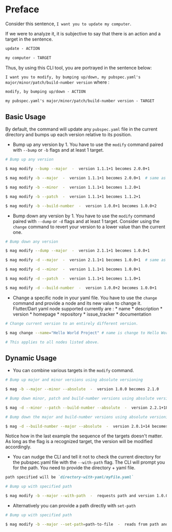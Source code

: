 # Preface

Consider this sentence, `I want you to update my computer`.

If we were to analyze it, it is subjective to say that there is an action and a target in the sentence.

``` md
update - ACTION

my computer - TARGET
```

Thus, by using this CLI tool, you are portrayed in the sentence below:

`I want you to modify, by bumping up/down, my pubspec.yaml's major/minor/patch/build-number version` where :

``` md
modify, by bumping up/down - ACTION

my pubspec.yaml's major/minor/patch/build-number version - TARGET

```

## Basic Usage

By default, the command will update any `pubspec.yaml` file in the current directory and bumps up each version relative to its position.

* Bump up any version by 1. You have to use the `modify` command paired with `--bump` or `-b` flags and at least 1 target.

```sh
# Bump up any version

$ mag modify --bump --major  -  version 1.1.1+1 becomes 2.0.0+1

$ mag modify -b --major  -  version 1.1.1+1 becomes 2.0.0+1  # same as above but relatively shorter

$ mag modify -b --minor  -  version 1.1.1+1 becomes 1.2.0+1

$ mag modify -b --patch  -  version 1.1.1+1 becomes 1.1.2+1

$ mag modify -b --build-number  -  version 1.0.0+1 becomes 1.0.0+2

```

* Bump down any version by 1. You have to use the `modify` command paired with `--dump` or `-d` flags and at least 1 target. Consider using the `change` command to revert your version to a lower value than the current one. 

```sh
# Bump down any version

$ mag modify --dump --major  -  version 2.1.1+1 becomes 1.0.0+1

$ mag modify -d --major  -  version 2.1.1+1 becomes 1.0.0+1  # same as above but shorter

$ mag modify -d --minor  -  version 1.1.1+1 becomes 1.0.0+1

$ mag modify -d --patch  -  version 1.1.1+1 becomes 1.1.0+1

$ mag modify -d --build-number  -  version 1.0.0+2 becomes 1.0.0+1

```

* Change a specific node in your yaml file. You have to use the `change` command and provide a node and its new value to change it. Flutter/Dart yaml node supported currently are :
        * name
        * description
        * version
        * homepage
        * repository
        * issue_tracker
        * documentation

``` sh
# Change current version to an entirely different version. 

$ mag change --name="Hello World Project" # name is change to Hello World Project

# This applies to all nodes listed above.

```

## Dynamic Usage

* You can combine various targets in the `modify` command.

``` sh
# Bump up major and minor versions using absolute versioning

$ mag -b --major --minor --absolute  -  version 1.0.0 becomes 2.1.0

# Bump down minor, patch and build-number versions using absolute versioning

$ mag -d --minor --patch --build-number --absolute  -  version 2.2.1+18 becomes 2.1.0+17

# Bump down the major and build-number versions using absolute versioning

$ mag -d --build-number --major --absolute  -  version 2.0.1+14 becomes 1.0.1+13

```

Notice how in the last example the sequence of the targets doesn't matter. As long as the flag is a recognized target, the version will be modified accordingly.

* You can nudge the CLI and tell it not to check the current directory for the pubspec.yaml file with the `--with-path` flag. The CLI will prompt you for the path. You need to provide the directory + yaml file.

```md
path specified will be `directory-with-yaml/myFile.yaml`
```

``` sh
# Bump up with specified path

$ mag modify -b --major --with-path  -  requests path and version 1.0.0 becomes 2.0.0

```

* Alternatively you can provide a path directly with `set-path`

``` sh
# Bump up with specified path

$ mag modify -b --major --set-path=path-to-file  -  reads from path and version 1.0.0 becomes 2.0.0

```
